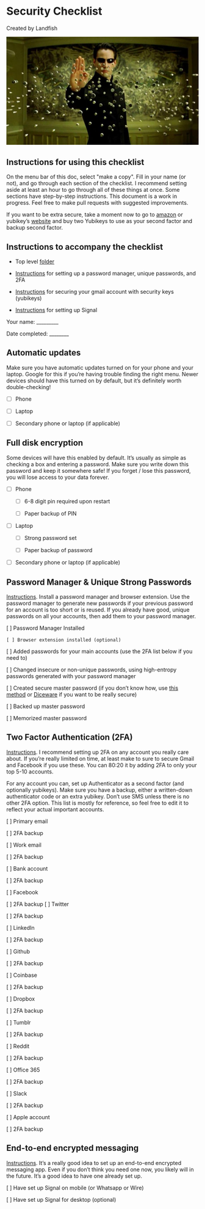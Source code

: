 # Security Checklist

Created by Landfish

![image alt text](image_0.png)

## Instructions for using this checklist

On the menu bar of this doc, select "make a copy". Fill in your name (or not), and go through each section of the checklist. I recommend setting aside at least an hour to go through all of these things at once. Some sections have step-by-step instructions. This document is a work in progress. Feel free to make pull requests with suggested improvements.

If you want to be extra secure, take a moment now to go to [amazon](https://www.amazon.com/Yubico-Security-Key-USB-Authentication/dp/B07BYSB7FK/ref=sr_1_3?s=pc&ie=UTF8&qid=1534820357&sr=1-3&keywords=yubikey) or yubikey’s [website](https://www.yubico.com/product/yubikey-4-series/#yubikey-4c) and buy two Yubikeys to use as your second factor and backup second factor. 

## Instructions to accompany the checklist

* Top level [folder]()

* [Instructions]() for setting up a password manager, unique passwords, and 2FA

* [Instructions]() for securing your gmail account with security keys (yubikeys)

* [Instructions]() for setting up Signal

Your name: _________

Date completed: ________

## Automatic updates

Make sure you have automatic updates turned on for your phone and your laptop. Google for this if you’re having trouble finding the right menu. Newer devices should have this turned on by default, but it’s definitely worth double-checking!

- [ ] Phone

- [ ] Laptop

- [ ] Secondary phone or laptop (if applicable)

## Full disk encryption

Some devices will have this enabled by default. It’s usually as simple as checking a box and entering a password. Make sure you write down this password and keep it somewhere safe! If you forget / lose this password, you will lose access to your data forever.

- [ ] Phone

   - [ ] 6-8 digit pin required upon restart

   - [ ] Paper backup of PIN

- [ ] Laptop

   - [ ] Strong password set

   - [ ] Paper backup of password

- [ ] Secondary phone or laptop (if applicable)

## Password Manager & Unique Strong Passwords

[Instructions](). Install a password manager and browser extension. Use the password manager to generate new passwords if your previous password for an account is too short or is reused. If you already have good, unique passwords on all your accounts, then add them to your password manager.

[ ] Password Manager Installed

    [ ] Browser extension installed (optional)

[ ] Added passwords for your main accounts (use the 2FA list below if you need to)

[ ] Changed insecure or non-unique passwords, using high-entropy passwords generated with your password manager

[ ] Created secure master password (if you don’t know how, use [this method](https://blog.lastpass.com/2013/04/how-to-create-secure-master-password.html/) or [Diceware](http://world.std.com/~reinhold/diceware.html) if you want to be really secure) 

[ ] Backed up master password

[ ] Memorized master password

## Two Factor Authentication (2FA)

[Instructions](). I recommend setting up 2FA on any account you really care about. If you’re really limited on time, at least make to sure to secure Gmail and Facebook if you use these. You can 80:20 it by adding 2FA to only your top 5-10 accounts.


For any account you can, set up Authenticator as a second factor (and optionally yubikeys). Make sure you have a backup, either a written-down authenticator code or an extra yubikey. Don’t use SMS unless there is no other 2FA option. This list is mostly for reference, so feel free to edit it to reflect your actual important accounts.

[ ] Primary email

   [ ] 2FA backup

[ ] Work email

   [ ] 2FA backup

[ ] Bank account

   [ ] 2FA backup

[ ] Facebook

   [ ] 2FA backup
[ ] Twitter

   [ ] 2FA backup

[ ] LinkedIn

   [ ] 2FA backup

[ ] Github

   [ ] 2FA backup

[ ] Coinbase

   [ ] 2FA backup

[ ] Dropbox

   [ ] 2FA backup

[ ] Tumblr

   [ ] 2FA backup

[ ] Reddit

   [ ] 2FA backup

[ ] Office 365

   [ ] 2FA backup

[ ] Slack

   [ ] 2FA backup

[ ] Apple account

   [ ] 2FA backup

## End-to-end encrypted messaging

[Instructions](). It’s a really good idea to set up an end-to-end encrypted messaging app. Even if you don’t think you need one now, you likely will in the future. It’s a good idea to have one already set up.

[ ] Have set up Signal on mobile (or Whatsapp or Wire)

[ ] Have set up Signal for desktop (optional)

